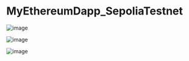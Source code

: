 # MyEthereumDapp_SepoliaTestnet

![image](https://github.com/thulasigithub123/MyEthereumDapp_SepoliaTestnet/assets/87015668/05597ccd-dafc-4773-822b-8524e64afd63)


![image](https://github.com/thulasigithub123/MyEthereumDapp_SepoliaTestnet/assets/87015668/78d8bcc5-32cf-47ff-a5cb-d6fb713067e5)

![image](https://github.com/thulasigithub123/MyEthereumDapp_SepoliaTestnet/assets/87015668/d08b7dac-ece2-4996-9461-5374d27168c2)
